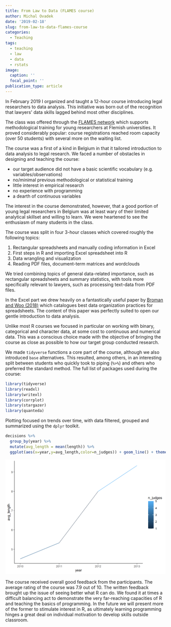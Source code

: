 ```yaml
---
title: From Law to Data (FLAMES course)
author: Michal Ovadek
date: '2019-02-18'
slug: from-law-to-data-flames-course
categories:
  - Teaching
tags:
  - teaching
  - law
  - data
  - rstats
image:
  caption: ''
  focal_point: ''
publication_type: article
---
```


In February 2019 I organized and taught a 12-hour course introducing legal researchers to data analysis. This initiative was born out of the recognition that lawyers' data skills lagged behind most other disciplines.

The class was offered through the [FLAMES network](https://www.flames-statistics.com/courses-seminars/from-law-to-data-a-gentle-introduction-to-data-based-analysis-in-law/) which supports methodological training for young researchers at Flemish universities. It proved considerably popular: course registrations reached room capacity (over 50 students) with several more on the waiting list.

The course was a first of a kind in Belgium in that it tailored introduction to data analysis to legal research. We faced a number of obstacles in designing and teaching the course:
 
  - our target audience did not have a basic scientific vocabulary (e.g. variables/observations)
  - no/minimal previous methodological or statistical training
  - little interest in empirical research
  - no experience with programming
  - a dearth of continuous variables
  
The interest in the course demonstrated, however, that a good portion of young legal researchers in Belgium was at least wary of their limited analytical skillset and willing to learn. We were heartened to see the enthusiasm of many students in the class.

The course was split in four 3-hour classes which covered roughly the following topics:
  
  1. Rectangular spreadsheets and manually coding information in Excel
  2. First steps in R and importing Excel spreadsheet into R
  3. Data wrangling and visualization
  4. Reading PDF files, document-term matrices and wordclouds

We tried combining topics of general data-related importance, such as rectangular spreadsheets and summary statistics, with tools more specifically relevant to lawyers, such as processing text-data from PDF files.

In the Excel part we drew heavily on a fantastically useful paper by [Broman and Woo (2018)](https://www.tandfonline.com/doi/abs/10.1080/00031305.2017.1375989) which catalogues best data organization practices for spreadsheets. The content of this paper was perfectly suited to open our gentle introduction to data analysis.

Unlike most R courses we focused in particular on working with binary, categorical and character data, at some cost to continuous and numerical data. This was a conscious choice made with the objective of bringing the course as close as possible to how our target group conducted research.

We made `tidyverse` functions a core part of the course, although we also introduced `base` alternatives. This resulted, among others, in an interesting split between students who quickly took to piping (`%>%`) and others who preferred the standard method. The full list of packages used during the course:


```r
library(tidyverse)
library(readxl)
library(writexl)
library(corrplot)
library(stargazer)
library(quanteda)
```

Plotting focused on trends over time, with data filtered, grouped and summarized using the `dplyr` toolkit.




```r
decisions %>%
  group_by(year) %>%
  mutate(avg_length = mean(length)) %>%
  ggplot(aes(x=year,y=avg_length,color=n_judges)) + geom_line() + theme_classic()
```

<img src="/post/2019-02-18-from-law-to-data-flames-course/2019-02-18-from-law-to-data-flames-course_files/figure-html/unnamed-chunk-3-1.png" width="672" />

The course received overall good feedback from the participants. The average rating of the course was 7.9 out of 10. The written feedback brought up the issue of seeing better what R can do. We found it at times a difficult balancing act to demonstrate the very far-reaching capacities of R and teaching the basics of programming. In the future we will present more of the former to stimulate interest in R, as ultimately learning programming hinges a great deal on individual motivation to develop skills outside classroom.



